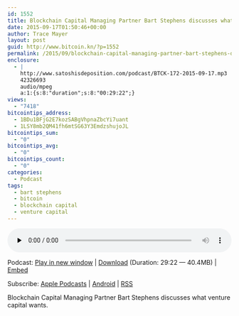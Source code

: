 ```yaml
---
id: 1552
title: Blockchain Capital Managing Partner Bart Stephens discusses what venture capital wants
date: 2015-09-17T01:50:46+00:00
author: Trace Mayer
layout: post
guid: http://www.bitcoin.kn/?p=1552
permalink: /2015/09/blockchain-capital-managing-partner-bart-stephens-discusses-what-venture-capital-wants/
enclosure:
  - |
    http://www.satoshisdeposition.com/podcast/BTCK-172-2015-09-17.mp3
    42326693
    audio/mpeg
    a:1:{s:8:"duration";s:8:"00:29:22";}
views:
  - "7418"
bitcointips_address:
  - 1BDu1BFjG2E7kozSABgVhpnaZbcYi7uant
  - 1LSY8mb2QM41fh6mtSG63Y3EmdzshujoJL
bitcointips_sum:
  - "0"
bitcointips_avg:
  - "0"
bitcointips_count:
  - "0"
categories:
  - Podcast
tags:
  - bart stephens
  - bitcoin
  - blockchain capital
  - venture capital
---
```

<!--powerpress_player-->

<div class="powerpress_player" id="powerpress_player_5764">
  <audio class="wp-audio-shortcode" id="audio-1552-175" preload="none" style="width: 100%;" controls="controls"><source type="audio/mpeg" src="http://media.blubrry.com/bitcoinruntogold/p/www.satoshisdeposition.com/podcast/BTCK-172-2015-09-17.mp3?_=175" /><a href="http://media.blubrry.com/bitcoinruntogold/p/www.satoshisdeposition.com/podcast/BTCK-172-2015-09-17.mp3">http://media.blubrry.com/bitcoinruntogold/p/www.satoshisdeposition.com/podcast/BTCK-172-2015-09-17.mp3</a></audio>
</div>

<p class="powerpress_links powerpress_links_mp3">
  Podcast: <a href="http://media.blubrry.com/bitcoinruntogold/p/www.satoshisdeposition.com/podcast/BTCK-172-2015-09-17.mp3" class="powerpress_link_pinw" target="_blank" title="Play in new window" onclick="return powerpress_pinw('https://www.bitcoin.kn/?powerpress_pinw=1552-podcast');" rel="nofollow">Play in new window</a> | <a href="http://media.blubrry.com/bitcoinruntogold/s/www.satoshisdeposition.com/podcast/BTCK-172-2015-09-17.mp3" class="powerpress_link_d" title="Download" rel="nofollow" download="BTCK-172-2015-09-17.mp3">Download</a> (Duration: 29:22 &#8212; 40.4MB) | <a href="#" class="powerpress_link_e" title="Embed" onclick="return powerpress_show_embed('1552-podcast');" rel="nofollow">Embed</a>
</p>

<p class="powerpress_embed_box" id="powerpress_embed_1552-podcast" style="display: none;">
  <input id="powerpress_embed_1552-podcast_t" type="text" value="<iframe width=&quot;320&quot; height=&quot;30&quot; src=&quot;https://www.bitcoin.kn/?powerpress_embed=1552-podcast&amp;powerpress_player=mediaelement-audio&quot; frameborder=&quot;0&quot; scrolling=&quot;no&quot;></iframe>" onclick="javascript: this.select();" onfocus="javascript: this.select();" style="width: 70%;" readOnly />
</p>

<p class="powerpress_links powerpress_subscribe_links">
  Subscribe: <a href="https://itunes.apple.com/WebObjects/MZStore.woa/wa/viewPodcast?id=301670981&mt=2&ls=1#episodeGuid=http%3A%2F%2Fwww.bitcoin.kn%2F%3Fp%3D1552" class="powerpress_link_subscribe powerpress_link_subscribe_itunes" title="Subscribe on Apple Podcasts" rel="nofollow">Apple Podcasts</a> | <a href="https://subscribeonandroid.com/www.bitcoin.kn/feed/podcast/" class="powerpress_link_subscribe powerpress_link_subscribe_android" title="Subscribe on Android" rel="nofollow">Android</a> | <a href="https://www.bitcoin.kn/feed/podcast/" class="powerpress_link_subscribe powerpress_link_subscribe_rss" title="Subscribe via RSS" rel="nofollow">RSS</a>
</p>

Blockchain Capital Managing Partner Bart Stephens discusses what venture capital wants.